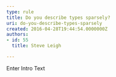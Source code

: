 ```yaml
---
type: rule
title: Do you describe types sparsely?
uri: do-you-describe-types-sparsely
created: 2016-04-28T19:44:54.0000000Z
authors:
- id: 55
  title: Steve Leigh

---
```




<span class='intro'> Enter Intro Text </span>




